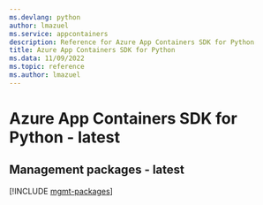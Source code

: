 ```yaml
---
ms.devlang: python
author: lmazuel
ms.service: appcontainers
description: Reference for Azure App Containers SDK for Python
title: Azure App Containers SDK for Python
ms.data: 11/09/2022
ms.topic: reference
ms.author: lmazuel
---
```

# Azure App Containers SDK for Python - latest

## Management packages - latest
[!INCLUDE [mgmt-packages](app-containers-mgmt-index.md)]